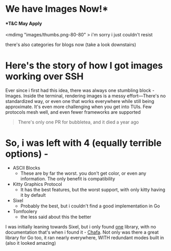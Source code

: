 We have Images Now!*
===== 

#### *T&C May Apply

<mdimg  "images/thumbs.png-80-80" >
i'm sorry i just couldn't resist

there's also categories for blogs now (take a look downstairs)

# Here's the story of how I got images working over SSH
Ever since i first had this idea, there was always one stumbling block - Images. Inside the terminal, rendering images is a messy effort—There's no standardized way, or even one that works everywhere while still being approximate.
It's even more challenging when you get into TUIs. Few protocols mesh well, and even fewer frameworks are supported
> There's only one PR for bubbletea, and it died a year ago

# So, i was left with 4 (equally terrible options) -
- ASCII Blocks
  - These are by far the worst. you don't get color, or even any information. The only benefit is compatibility
- Kitty Graphics Protocol
  - It has the best features, but the worst support, with only kitty having it by default
- Sixel
  - Probably the best, but i couldn't find a good implementation in Go
- Tomfoolery 
  - the less said about this the better

I was initially leaning towards Sixel, but i only found [one](https://github.com/BourgeoisBear/rasterm) library, with no documentation
that's when i found it - 
[Chafa](https://hpjansson.org/chafa/). Not only was there a great library for Go too, it ran nearly everywhere, WITH redundant modes built in (also it looked amazing)

